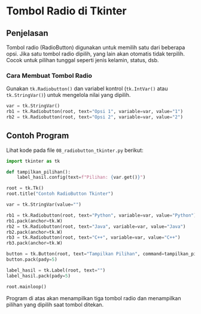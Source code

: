 # Tombol Radio di Tkinter

## Penjelasan
Tombol radio (RadioButton) digunakan untuk memilih satu dari beberapa opsi. Jika satu tombol radio dipilih, yang lain akan otomatis tidak terpilih. Cocok untuk pilihan tunggal seperti jenis kelamin, status, dsb.

### Cara Membuat Tombol Radio
Gunakan `tk.Radiobutton()` dan variabel kontrol (`tk.IntVar()` atau `tk.StringVar()`) untuk mengelola nilai yang dipilih.

```python
var = tk.StringVar()
rb1 = tk.Radiobutton(root, text="Opsi 1", variable=var, value="1")
rb2 = tk.Radiobutton(root, text="Opsi 2", variable=var, value="2")
```

## Contoh Program
Lihat kode pada file `08_radiobutton_tkinter.py` berikut:

```python
import tkinter as tk

def tampilkan_pilihan():
    label_hasil.config(text=f"Pilihan: {var.get()}")

root = tk.Tk()
root.title("Contoh RadioButton Tkinter")

var = tk.StringVar(value="")

rb1 = tk.Radiobutton(root, text="Python", variable=var, value="Python")
rb1.pack(anchor=tk.W)
rb2 = tk.Radiobutton(root, text="Java", variable=var, value="Java")
rb2.pack(anchor=tk.W)
rb3 = tk.Radiobutton(root, text="C++", variable=var, value="C++")
rb3.pack(anchor=tk.W)

button = tk.Button(root, text="Tampilkan Pilihan", command=tampilkan_pilihan)
button.pack(pady=5)

label_hasil = tk.Label(root, text="")
label_hasil.pack(pady=5)

root.mainloop()
```

Program di atas akan menampilkan tiga tombol radio dan menampilkan pilihan yang dipilih saat tombol ditekan.
